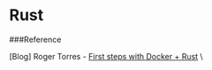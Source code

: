 # Rust


###Reference

[Blog] Roger Torres - [First steps with Docker + Rust](https://dev.to/rogertorres/first-steps-with-docker-rust-30oi) \
